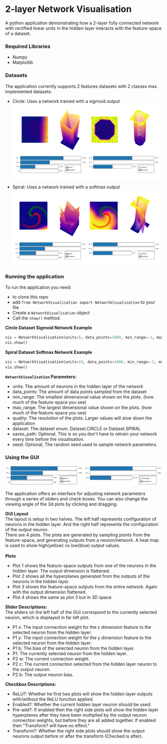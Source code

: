 # 2-layer Network Visualisation

A python application demonstrating how a 2-layer fully connected network with rectified
linear units in the hidden layer interacts with the feature-space of a dataset.

### Required Libraries
- Numpy
- Matplotlib

### Datasets
The application currently supports 2 features datasets with 2 classes max.
Implemented datasets:
- Circle: Uses a network trained with a sigmoid output
![A demonstration of a sigmoidal network trained on a circle dataset](resources/pics/circle_sigmoid.png)

- Spiral: Uses a network trained with a softmax output
![A demonstration of a softmax network trained on a spiral dataset](resources/pics/spiral_softmax.png)

### Running the application
To run the application you need:
 - to clone this repo
 - add `from NetworkVisualisation import NetworkVisualisation` to your file
 - Create a `NetworkVisualisation` object
 - Call the `show()` method.

**Circle Dataset Sigmoid Network Example**
```python
vis = NetworkVisualisation(units=5, data_points=1000, min_range=-1, max_range=1, quality=100, saves_path="resources/Saves", dataset=Dataset.CIRCLE)
vis.show()
```

**Spiral Dataset Softmax Network Example**
```python
vis = NetworkVisualisation(units=24, data_points=1000, min_range=-1, max_range=1, quality=100, saves_path="resources/Saves", dataset=Dataset.SPIRAL)
vis.show()
```

**`NetworkVisualisation` Parameters:**
- units: The amount of neurons in the hidden layer of the network
- data_points: The amount of data points sampled from the dataset
- min_range: The smallest dimensional value shown on the plots. (how much of the feature-space you see)
- max_range: The largest dimensional value shown on the plots. (how much of the feature-space you see)
- quality: The resolution of the plots. Larger values will slow down the application
- dataset: The dataset enum. Dataset.CIRCLE or Dataset.SPIRAL
- saves_path: Optional. This is so you don't have to retrain your network every time before the visualisation.
- seed: Optional, The random seed used to sample network parameters.

### Using the GUI
![The gui](resources/pics/gui.png)

The application offers an interface for adjusting network parameters through a series of sliders and check boxes.
You can also change the viewing angle of the 3d plots by clicking and dragging.

**GUI Layout**<br>
The layout is setup in two halves. The left half represents configuration of neurons in the hidden layer.
And the right half represents the configuration of the output neuron.
<br>
There are 4 plots. The plots are generated by sampling points from the feature-space, and generating outputs from a neuron/network. A heat map is used to show high(yellow) vs low(blue) output values.
<br>
<br>
**Plots** 
- Plot 1 shows the feature-space outputs from one of the neurons in the hidden layer. The output dimension is flattened.
- Plot 2 shows all the hyperplanes generated from the outputs of the neurons in the hidden layer.
- Plot 3 shows the feature-space outputs from the entire network. Again with the output dimension flattened.
- Plot 4 shows the same as plot 3 but in 3D space.

**Slider Descriptions:**<br>
The sliders on the left half of the GUI correspond to the currently selected neuron, which is displayed in far left plot.
- P1 x: The input connection weight for the x dimension feature to the selected neuron from the hidden layer.
- P1 y: The input connection weight for the y dimension feature to the selected neuron from the hidden layer.
- P1 b: The bias of the selected neuron from the hidden layer.
- P1: The currently selected neuron from the hidden layer.
- P2 w: The current connection weight.
- P2 c: The current connection selected from the hidden layer neuron to the output neuron.
- P2 b: The output neuron bias.

**Checkbox Descriptions:**
- ReLU?: Whether he first two plots will show the hidden layer outputs with/without the ReLU function applied.
- Enabled?: Whether the current hidden layer neuron should be used.
- Pre-add?: If enabled then the right side plots will show the hidden layer hyperplanes after they have been multiplied by the output neuron connection weights, but before they are all added together. If enabled then "Transform? will have no effect."
- Transform?: Whether the right side plots should show the output neurons output before or after the transform (Checked is after).


